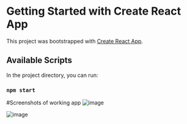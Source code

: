 # Getting Started with Create React App

This project was bootstrapped with [Create React App](https://github.com/facebook/create-react-app).

## Available Scripts

In the project directory, you can run:

### `npm start`



#Screenshots of working app
![image](https://user-images.githubusercontent.com/32103145/126187423-f34c3912-92e4-405f-b16d-b41af9d33f64.png)




![image](https://user-images.githubusercontent.com/32103145/126187556-baf870e8-c49f-42ce-8ae8-02c48bde4d0a.png)




